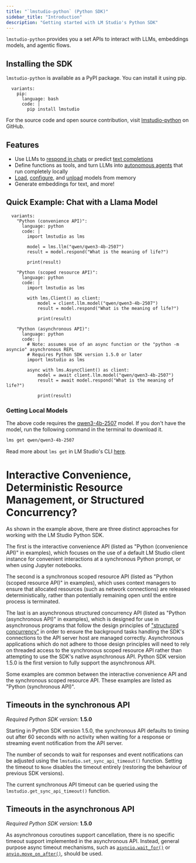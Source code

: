 ```yaml
---
title: "`lmstudio-python` (Python SDK)"
sidebar_title: "Introduction"
description: "Getting started with LM Studio's Python SDK"
---
```


`lmstudio-python` provides you a set APIs to interact with LLMs, embeddings models, and agentic flows.

## Installing the SDK

`lmstudio-python` is available as a PyPI package. You can install it using pip.

```lms_code_snippet
  variants:
    pip:
      language: bash
      code: |
        pip install lmstudio
```

For the source code and open source contribution, visit [lmstudio-python](https://github.com/lmstudio-ai/lmstudio-python) on GitHub.

## Features

- Use LLMs to [respond in chats](./python/llm-prediction/chat-completion) or predict [text completions](./python/llm-prediction/completion)
- Define functions as tools, and turn LLMs into [autonomous agents](./python/agent) that run completely locally
- [Load](./python/manage-models/loading), [configure](./python/llm-prediction/parameters), and [unload](./python/manage-models/loading) models from memory
- Generate embeddings for text, and more!

## Quick Example: Chat with a Llama Model

```lms_code_snippet
  variants:
    "Python (convenience API)":
      language: python
      code: |
        import lmstudio as lms

        model = lms.llm("qwen/qwen3-4b-2507")
        result = model.respond("What is the meaning of life?")

        print(result)

    "Python (scoped resource API)":
      language: python
      code: |
        import lmstudio as lms

        with lms.Client() as client:
            model = client.llm.model("qwen/qwen3-4b-2507")
            result = model.respond("What is the meaning of life?")

            print(result)

    "Python (asynchronous API)":
      language: python
      code: |
        # Note: assumes use of an async function or the "python -m asyncio" asynchronous REPL
        # Requires Python SDK version 1.5.0 or later
        import lmstudio as lms

        async with lms.AsyncClient() as client:
            model = await client.llm.model("qwen/qwen3-4b-2507")
            result = await model.respond("What is the meaning of life?")

            print(result)
```

### Getting Local Models

The above code requires the [qwen3-4b-2507](https://lmstudio.ai/models/qwen/qwen3-4b-2507) model.
If you don't have the model, run the following command in the terminal to download it.

```bash
lms get qwen/qwen3-4b-2507
```

Read more about `lms get` in LM Studio's CLI [here](./cli/get).

# Interactive Convenience, Deterministic Resource Management, or Structured Concurrency?

As shown in the example above, there are three distinct approaches for working
with the LM Studio Python SDK.

The first is the interactive convenience API (listed as "Python (convenience API)"
in examples), which focuses on the use of a default LM Studio client instance for
convenient interactions at a synchronous Python prompt, or when using Jupyter notebooks.

The second is a synchronous scoped resource API (listed as "Python (scoped resource API)"
in examples), which uses context managers to ensure that allocated resources
(such as network connections) are released deterministically, rather than
potentially remaining open until the entire process is terminated.

The last is an asynchronous structured concurrency API (listed as "Python (asynchronous API)" in
examples), which is designed for use in asynchronous programs that follow the design principles of
["structured concurrency"](https://vorpus.org/blog/notes-on-structured-concurrency-or-go-statement-considered-harmful/)
in order to ensure the background tasks handling the SDK's connections to the API server host
are managed correctly. Asynchronous applications which do not adhere to those design principles
will need to rely on threaded access to the synchronous scoped resource API rather than attempting
to use the SDK's native asynchronous API. Python SDK version 1.5.0 is the first version to fully
support the asynchronous API.

Some examples are common between the interactive convenience API and the synchronous scoped
resource API. These examples are listed as "Python (synchronous API)".

## Timeouts in the synchronous API

_Required Python SDK version_: **1.5.0**

Starting in Python SDK version 1.5.0, the synchronous API defaults to timing out after 60 seconds
with no activity when waiting for a response or streaming event notification from the API server.

The number of seconds to wait for responses and event notifications can be adjusted using the
`lmstudio.set_sync_api_timeout()` function. Setting the timeout to `None` disables the timeout
entirely (restoring the behaviour of previous SDK versions).

The current synchronous API timeout can be queried using the `lmstudio.get_sync_api_timeout()`
function.

## Timeouts in the asynchronous API

_Required Python SDK version_: **1.5.0**

As asynchronous coroutines support cancellation, there is no specific timeout support implemented
in the asynchronous API. Instead, general purpose async timeout mechanisms, such as
[`asyncio.wait_for()`](https://docs.python.org/3/library/asyncio-task.html#asyncio.wait_for) or
[`anyio.move_on_after()`](https://anyio.readthedocs.io/en/stable/cancellation.html#timeouts),
should be used.
